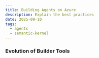 ```yaml
---
title: Building Agents on Azure 
description: Explain the best practices  
date: 2025-09-10
tags:
  - agents
  - semantic-kernel
---
```


### Evolution of Builder Tools 

